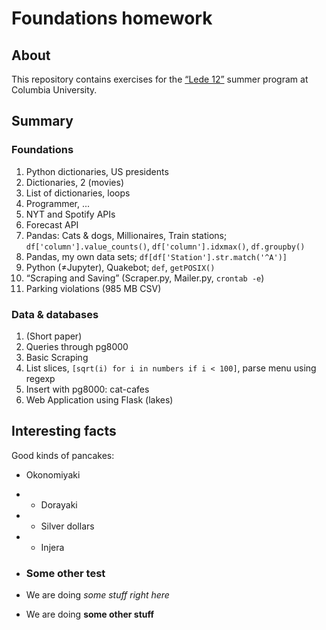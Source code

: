 # Foundations homework

## About

This repository contains exercises for the [“Lede 12”](https://github.com/ledeprogram/) summer program at Columbia University.

## Summary

### Foundations

1. Python dictionaries, US presidents
2. Dictionaries, 2 (movies)
3. List of dictionaries, loops
4. Programmer, ...
5. NYT and Spotify APIs
6. Forecast API
7. Pandas: Cats & dogs, Millionaires, Train stations; `df['column'].value_counts()`, `df['column'].idxmax()`, `df.groupby()`
8. Pandas, my own data sets; `df[df['Station'].str.match('^A')]`
9. Python (≠Jupyter), Quakebot; `def`, `getPOSIX()`
10. “Scraping and Saving” (Scraper.py, Mailer.py, `crontab -e`)
11. Parking violations (985 MB CSV)

### Data & databases

1. (Short paper)
2. Queries through pg8000
3. Basic Scraping
4. List slices, `[sqrt(i) for i in numbers if i < 100]`, parse menu using regexp
5. Insert with pg8000: cat-cafes
6. Web Application using Flask (lakes)

## Interesting facts

Good kinds of pancakes:
* Okonomiyaki
* * Dorayaki
* * Silver dollars
* * Injera

* ### Some other test
* We are doing *some stuff right here*
* We are doing **some other stuff**
